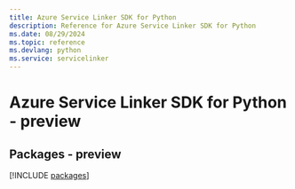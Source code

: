 ```yaml
---
title: Azure Service Linker SDK for Python
description: Reference for Azure Service Linker SDK for Python
ms.date: 08/29/2024
ms.topic: reference
ms.devlang: python
ms.service: servicelinker
---
```

# Azure Service Linker SDK for Python - preview
## Packages - preview
[!INCLUDE [packages](service-linker-index.md)]